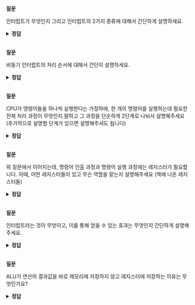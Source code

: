 **질문**
<!-- 무조건 공백 -->
인터럽트가 무엇인지 그리고 인터럽트의 2가지 종류에 대해서 간단하게 설명하세요.
<!-- 무조건 공백 -->
<details>
<summary><b>정답</b></summary>
<!-- summary 아래 한칸 공백 두어야함 -->
<!-- 무조건 한칸 공백 아래에 두고 정답 입력 -->

CPU가 수행중인 작업은 방해를 받아 잠시 중단될 수 있는데, 이렇게 CPU의 작업을 방해하는 신호를 인터럽트(interrupt)라고 합니다.

동기 인터럽트(synchronous interrupts)는 CPU에 의해 발생하는 인터럽트입니다. CPU가 명령어들을 수행하다가 예상치 못한 상황에 마주쳤을 때, 가령 CPU가 실행하는 프로그래밍상의 오류와 같은 예외적인 상황에 마주쳤을 때 발생하는 인터럽트가 동기 인터럽트입니다. 이런 점에서 동기 인터럽트는 예외(exception)라고 부릅니다.

비동기 인터럽트(asynchronous interrupts)는 주로 입출력장치에 의해 발생하는 인터럽트입니다. 일반적으로 비동기 인터럽트를 인터럽트라 칭하기도 합니다.
</details>

<br>

**질문**
<!-- 무조건 공백 -->
비동기 인터럽트의 처리 순서에 대해서 간단히 설명하세요.
<!-- 무조건 공백 -->
<details>
<summary><b>정답</b></summary>
<!-- summary 아래 한칸 공백 두어야함 -->
<!-- 무조건 한칸 공백 아래에 두고 정답 입력 -->

1. 입출력장치는 CPU에 인터럽트 요청 신호를 보냅니다.
2. CPU는 실행 사이클이 끝나고 명령어를 인출하기 전 항상 인터럽트 여부를 확인합니다.
3. CPU는 인터럽트 요청을 확인하고 인터럽트 플래그를 통해 현재 인터럽트를 받아들일 수 있는지 여부를 확인합니다.
4. 인터럽트를 받아들일 수 있다면 CPU는 지금까지의 작업을 백업합니다.
5. CPU는 인터럽트 벡터를 참조하여 인터럽트 서비스 루틴을 실행합니다.
6. 인터럽트 서비스 루틴 실행이 끝나면 (4)에서 백업해 둔 작업을 복구하여 실행을 재개합니다.

</details>

<br>

**질문**
<!-- 무조건 공백 -->
CPU가 명령어들을 하나씩 실행한다는 가정하에,  한 개의 명령어를 실행하는데 필요한 전체 처리 과정이 무엇인지 말하고
그 과정을 단순하게 2단계로 나눠서 설명해주세요 (추가적으로 설명할 단계가 있으면 설명해주셔도 됩니다) 
<!-- 무조건 공백 -->
<details>
<summary><b>정답</b></summary>
<!-- summary 아래 한칸 공백 두어야함 -->
<!-- 무조건 한칸 공백 아래에 두고 정답 입력 -->

하나의 명령어를 처리하는 정형화된 흐름을 [명령어 사이클] 이라고 합니다.  
명령어 사이클을 단순하게 2 단계로 나눠서 설명하면 [명령어 인출]과 [명령어 실행] 단계가 있습니다.  
[명령어 인출]은 명령어를 메모리에서 CPU로 가져오는 단계이고 [명령어 실행]은 CPU로 가져온 명령어를 실행하는 단계입니다.  
(명령어 실행은 명령어 해독+데이터 인출 ~ 데이터 저장)  
여기서 추가적인 단계들을 설명하자면 명령어를 인출하여 CPU로 가져와도 바로 명령어를 실행할 수 없고, 명령어를 실행하기 위해  
메모리에 접근을 한 번 더 해야 하는데, 이것을 [간접 사이클]이라고 합니다.   
또한, 프로그램 실행 중 CPU의 현재 처리 순서를 중단 시키고 다른 동작을 수행하도록 하는 사이클인 [인터럽트 사이클]이 있습니다.  

</details>

<br>

**질문**
<!-- 무조건 공백 -->
위 질문에서 이어지는데, 명령어 인출 과정과 명령어 실행 과정에는 레지스터가 필요합니다.
이때,  어떤 레지스터들이 있고 무슨 역할을 맡는지 설명해주세요 (책에 나온 레지스터들)
<!-- 무조건 공백 -->
<details>
<summary><b>정답</b></summary>
<!-- summary 아래 한칸 공백 두어야함 -->
<!-- 무조건 한칸 공백 아래에 두고 정답 입력 -->

[프로그램 카운터] - 다음에 인출할 명령어의 주소를 가지고 있는 레지스터

[명령어 레지스터] - 가장 최근에 인출된 명령어 코드가 저장되는 레지스터

[기억장치 주소 레지스터(MAR)] - 프로그램 카운터에 저장된 명령어 주소가 시스템 버스로 출력되기 전에 일시적으로 저장되는 주소 레지스터
이 레지스터는 시스템 주소 버스와 직접적으로 연결되어 있는 인터페이스

[기억장치 버퍼 레지스터(MBR)] - 메모리에 쓰여질 데이터 또는 메모리로부터 읽혀진 데이터들을 일시적으로 저장하는 버퍼 레지스터
명령어도 저장 가능

여기서 추가적으로 [누산기]로 데이터를 일시적으로 저장하는 레지스터입니다. (초기 데이터, 중간 결과, 최종결과 저장)
레지스터의 길이는 CPU가 한 번에 처리할 수 있는 데이터 비트 수(1 word)와 동일합니다.

</details>

<br>

**질문**
<!-- 무조건 공백 -->
인터럽트라는 것이 무엇이고, 이를 통해 얻을 수 있는 효과는 무엇인지 간단하게 설명해주세요.
<!-- 무조건 공백 -->
<details>
<summary><b>정답</b></summary>
<!-- summary 아래 한칸 공백 두어야함 -->
<!-- 무조건 한칸 공백 아래에 두고 정답 입력 -->

기존의 CPU가 수행중인 일의 흐름을 멈추도록 신호를 보내 수행중인 작업을 중단하는 것을 말합니다.
일단, 기본적으로 인터럽트를 이용하면 CPU의 처리율을 향상시킵니다. 왜냐하면 입출력 장치들은 CPU에 비해 훨씬 느립니다.
그래서 입출력 연산이 진행되는 동안 CPU는 다른 명령어를 수행시킬 수 있습니다. 
</details>

<br>

**질문** 
<!-- 무조건 공백 -->
ALU가 연산의 결과값을 바로 메모리에 저장하지 않고 레지스터에 저장하는 이유는 무엇인가요?
<!-- 무조건 공백 -->
<details>
<summary><b>정답</b></summary>
<!-- summary 아래 한칸 공백 두어야함 -->
<!-- 무조건 한칸 공백 아래에 두고 정답 입력 -->

연산의 결과값이 반드시 메모리에 저장되는 것도 아니고, 
메모리는 레지스터에 비해 접근 속도가 느리기 때문에 레지스터에 저장하는 것이 훨씬 효율적입니다.
</details>
